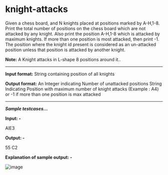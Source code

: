 # knight-attacks
Given a chess board, and N knights placed at positions marked by A-H,1-8. Print the total number of positions on the chess board which are not attacked by any knight. Also print the position A-H,1-8 which is attacked by maximum knights. If more than one position is most attacked, then print -1. The position where the knight id present is considered as an un-attacked position unless that position is attacked by another knight.

**Note:** A Knight attacks in L-shape 8 positions around it..
<hr>

**Input format:** String containing position of all knights

**Output format:** An Integer indicating Number of unattacked positions String Indicating Position with maximum number of knight attacks (Example : A4) or -1 if more than one position is max attacked

<hr>

_**Sample testcases...**_

**Input: -**

AlE3

**Output: -**

55
C2

**Explanation of sample output: -**

![image](https://user-images.githubusercontent.com/66989734/121777759-57f11780-cbb1-11eb-83ca-55d15fc5cf34.png)
